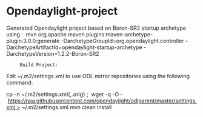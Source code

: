 #           Opendaylight-project

Generated Opendaylight project based on Boron-SR2 startup archetype using :
 mvn org.apache.maven.plugins:maven-archetype-plugin:3.0.0:generate 
 -DarchetypeGroupId=org.opendaylight.controller 
 -DarchetypeArtifactId=opendaylight-startup-archetype 
 -DarchetypeVersion=1.2.2-Boron-SR2
         
         
         Build Project: 
 Edit ~/.m2/settings.xml to use ODL mirror repositories using the following command: 
 
 cp -n ~/.m2/settings.xml{,.orig} ; 
wget -q -O - https://raw.githubusercontent.com/opendaylight/odlparent/master/settings.xml > ~/.m2/settings.xml mvn clean install
